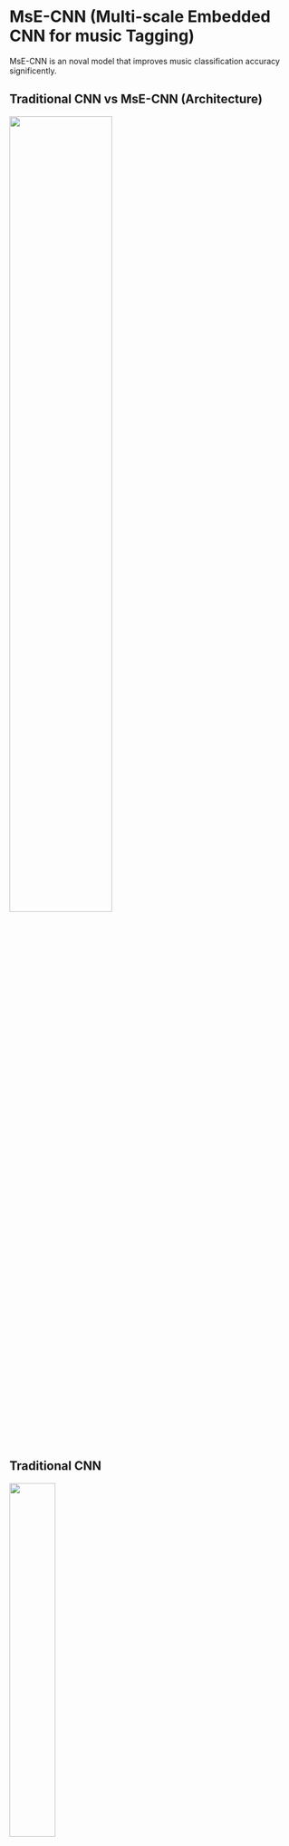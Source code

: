 
# MsE-CNN (Multi-scale Embedded CNN for music Tagging)
MsE-CNN is an noval model that improves music classification accuracy significently. 


## Traditional CNN vs MsE-CNN (Architecture)
<img src="https://github.com/nimahamidi/Music-tagging-with-multi-scale-embedded-CNN/blob/master/Images/model.PNG" width="60%"/>

## Traditional CNN
<p><img src="https://github.com/nimahamidi/Music-tagging-with-multi-scale-embedded-CNN/blob/master/Images/org.png" width="40%"/></p>

## MsE-CNN (Proposed)
<img src="https://github.com/nimahamidi/Music-tagging-with-multi-scale-embedded-CNN/blob/master/Images/Architecture.jpg" width="50%"/>

